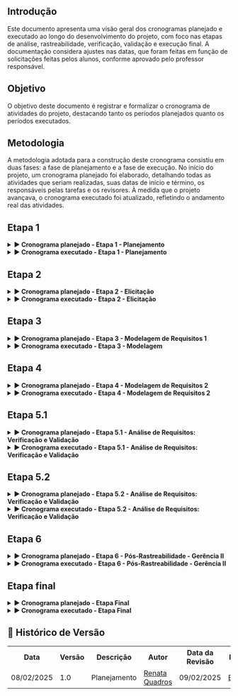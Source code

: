 ## Introdução
Este documento apresenta uma visão geral dos cronogramas planejado e executado ao longo do desenvolvimento do projeto, com foco nas etapas de análise, rastreabilidade, verificação, validação e execução final. A documentação considera ajustes nas datas, que foram feitas em função de solicitações feitas pelos alunos, conforme aprovado pelo professor responsável.

## Objetivo
O objetivo deste documento é registrar e formalizar o cronograma de atividades do projeto, destacando tanto os períodos planejados quanto os períodos executados.

## Metodologia
A metodologia adotada para a construção deste cronograma consistiu em duas fases: a fase de planejamento e a fase de execução. No início do projeto, um cronograma planejado foi elaborado, detalhando todas as atividades que seriam realizadas, suas datas de início e término, os responsáveis pelas tarefas e os revisores. À medida que o projeto avançava, o cronograma executado foi atualizado, refletindo o andamento real das atividades.

## Etapa 1

<details>
  <summary><b>▶  Cronograma planejado - Etapa 1 - Planejamento</b></summary>

  <div style="overflow-x: auto; white-space: nowrap;">

  <table>
    <thead>
      <tr>
        <th>Atividade</th>
        <th>Período de Desenvolvimento</th>
        <th>Responsáveis</th>
        <th>Período de Revisão</th>
        <th>Revisores</th>
      </tr>
    </thead>
    <tbody>
      <tr>
        <td>Heatmap</td>
        <td>25/10 - 03/11</td>
        <td>Carla</td>
        <td>03/11 - 04/11</td>
        <td>Renata</td>
      </tr>
      <tr>
        <td>Apps avaliados</td>
        <td>25/10 - 03/11</td>
        <td>Carla, Eduarda, Davi, João Vitor, Renata</td>
        <td>03/11 - 04/11</td>
        <td>Carla, Eduarda, Davi, João Vitor, Renata</td>
      </tr>
      <tr>
        <td>App selecionado</td>
        <td>27/10 - 03/11</td>
        <td>João Vitor</td>
        <td>03/11 - 04/11</td>
        <td>Renata</td>
      </tr>
      <tr>
        <td>Cópia do termo de uso do app</td>
        <td>27/10 - 03/11</td>
        <td>João Vitor</td>
        <td>03/11 - 04/11</td>
        <td>Carla</td>
      </tr>
      <tr>
        <td>Ferramentas selecionadas</td>
        <td>25/10 - 27/10</td>
        <td>Davi</td>
        <td>27/10 - 04/11</td>
        <td>Eduarda</td>
      </tr>
      <tr>
        <td>Cronograma planejado</td>
        <td>25/10 - 03/11</td>
        <td>João Vitor, Renata</td>
        <td>03/11 - 04/11</td>
        <td>Carla, Eduarda, Davi</td>
      </tr>
      <tr>
        <td>Rich picture</td>
        <td>25/10 - 03/11</td>
        <td>Carla, Eduarda, Davi, João Vitor, Renata</td>
        <td>03/11 - 04/11</td>
        <td>Carla, Eduarda, Davi, João Vitor, Renata</td>
      </tr>
      <tr>
        <td>Inspeção</td>
        <td>05/11 - 06/11</td>
        <td>Carla, Eduarda, Davi, João Vitor, Renata</td>
        <td>05/11 - 06/11</td>
        <td>Carla, Eduarda, Davi, João Vitor, Renata</td>
      </tr>
      <tr>
        <td>Gravação da apresentação e entrega</td>
        <td>05/11 - 06/11</td>
        <td>Renata</td>
        <td>06/11 - 06/11</td>
        <td>Carla</td>
      </tr>
      <tr>
        <td>Atualização do cronograma executado</td>
        <td>06/11 - 06/11</td>
        <td>Renata</td>
        <td>06/11 - 06/11</td>
        <td>João Vitor</td>
      </tr>
      <tr>
        <td>Correção pós apresentação</td>
        <td>07/11 - 09/11</td>
        <td>Carla, Eduarda, Davi, João Vitor, Renata</td>
        <td>09/11 - 10/11</td>
        <td>Carla, Eduarda, Davi, João Vitor, Renata</td>
      </tr>
    </tbody>
  </table>

  </div>

</details>

<details>
  <summary><b>▶ Cronograma executado - Etapa 1 - Planejamento</b></summary>
  <div style="overflow-x: auto; white-space: nowrap;">
    <table>
      <thead>
        <tr>
          <th>Atividade</th>
          <th>Período de Desenvolvimento</th>
          <th>Responsáveis</th>
          <th>Período de Revisão</th>
          <th>Revisores</th>
        </tr>
      </thead>
      <tbody>
        <tr>
          <td>Heatmap</td>
          <td>Início: 25/10 - Fim: 28/10</td>
          <td>Carla</td>
          <td>Início: 03/11 - Fim: 03/11</td>
          <td>Renata</td>
        </tr>
        <tr>
          <td>Apps avaliados</td>
          <td>Início: 28/10 - Fim: 05/11</td>
          <td>Carla, Eduarda, Davi, João Vitor, Renata</td>
          <td>Início: 03/11 - Fim: 06/11</td>
          <td>Carla, Eduarda, Davi, João Vitor, Renata</td>
        </tr>
        <tr>
          <td>App selecionado</td>
          <td>Início: 03/11 - Fim: 03/11</td>
          <td>João Vitor</td>
          <td>Início: 06/11 - Fim: 06/11</td>
          <td>Renata</td>
        </tr>
        <tr>
          <td>Cópia do termo de uso do app</td>
          <td>Início: 03/10 - Fim: 03/11</td>
          <td>João Vitor</td>
          <td>Início: 03/11 - Fim: 03/11</td>
          <td>Renata</td>
        </tr>
        <tr>
          <td>Ferramentas selecionadas</td>
          <td>Início: 22/10 - Fim: 03/11</td>
          <td>Davi</td>
          <td>Início: 03/11 - Fim: 03/11</td>
          <td>Renata</td>
        </tr>
        <tr>
          <td>Cronograma planejado</td>
          <td>Início: 27/10 - Fim: 03/11</td>
          <td>João Vitor e Renata</td>
          <td>Início: 06/11 - Fim: 06/11</td>
          <td>Davi</td>
        </tr>
        <tr>
          <td>Rich picture</td>
          <td>Início: 28/10 - Fim: 05/11</td>
          <td>Carla, Eduarda, Davi, João Vitor, Renata</td>
          <td>Início: 03/11 - Fim: 06/11</td>
          <td>Davi, João Vitor, Renata</td>
        </tr>
        <tr>
          <td>Inspeção</td>
          <td>Início: 04/11 - Fim: 07/11</td>
          <td>Carla, Eduarda, Davi, João Vitor, Renata</td>
          <td>Início: 04/11 - Fim: 06/11</td>
          <td>Carla, Eduarda, Davi, João Vitor, Renata</td>
        </tr>
        <tr>
          <td>Gravação da apresentação e entrega</td>
          <td>Início: 06/11 - Fim: 06/11</td>
          <td>Renata e Eduarda</td>
          <td>Início: 06/11 - Fim: 06/11</td>
          <td>João Vitor</td>
        </tr>
        <tr>
          <td>Atualização do cronograma executado</td>
          <td>Início: 06/11 - Fim: 06/11</td>
          <td>Renata</td>
          <td>Início: 06/11 - Fim: 06/11</td>
          <td>João Vitor</td>
        </tr>
        <tr>
          <td>Correção pós apresentação</td>
          <td>Início: 12/11 - Fim: 14/11</td>
          <td>Carla, Eduarda, Davi, João Vitor, Renata</td>
          <td>Início: 14/11 - Fim: 14/11</td>
          <td>Carla, Eduarda, Davi, João Vitor, Renata</td>
        </tr>
      </tbody>
    </table>
  </div>
</details>

## Etapa 2

<details>
  <summary><b>▶ Cronograma planejado - Etapa 2 - Elicitação</b></summary>
  <div style="overflow-x: auto; white-space: nowrap;">
    <table>
      <thead>
        <tr>
          <th>Atividade</th>
          <th>Período de Desenvolvimento</th>
          <th>Responsáveis</th>
          <th>Período de Revisão</th>
          <th>Revisores</th>
        </tr>
      </thead>
      <tbody>
        <tr>
          <td>Planejamento e realização das perguntas do questionário e das entrevistas</td>
          <td>Início: 07/11 - Fim: 09/11</td>
          <td>Renata e Davi</td>
          <td>Início: 09/11 - Fim: 09/11</td>
          <td>Carla, Eduarda, Davi, João Vitor, Renata</td>
        </tr>
        <tr>
          <td>Entrevista/Questionários para o perfil de usuário</td>
          <td>Início: 09/11 - Fim: 11/11</td>
          <td>Carla, Eduarda, Davi, João Vitor, Renata</td>
          <td>Início: 11/11 - Fim: 11/11</td>
          <td>Carla, Eduarda, Davi, João Vitor, Renata</td>
        </tr>
        <tr>
          <td>Criação de personas e perfis de usuários</td>
          <td>Início: 12/11 - Fim: 14/11</td>
          <td>Carla e João Vitor</td>
          <td>Início: 14/11 - Fim: 15/11</td>
          <td>Eduarda e Davi</td>
        </tr>
        <tr>
          <td>Técnicas de elicitações de requisitos utilizadas</td>
          <td>Início: 07/11 - Fim: 10/11</td>
          <td>Eduarda, João Vitor e Carla</td>
          <td>Início: 10/11 - Fim: 11/11</td>
          <td>Renata e Davi</td>
        </tr>
        <tr>
          <td>Elicitação dos requisitos: Brainstorm</td>
          <td>Início: 12/11 - Fim: 16/11</td>
          <td>Carla</td>
          <td>Início: 16/11 - Fim: 17/11</td>
          <td>Renata</td>
        </tr>
        <tr>
          <td>Elicitação dos requisitos: Introspecção</td>
          <td>Início: 12/11 - Fim: 16/11</td>
          <td>Renata</td>
          <td>Início: 16/11 - Fim: 17/11</td>
          <td>João Vitor</td>
        </tr>
        <tr>
          <td>Elicitação dos requisitos: Observação</td>
          <td>Início: 12/11 - Fim: 16/11</td>
          <td>Davi</td>
          <td>Início: 16/11 - Fim: 17/11</td>
          <td>Eduarda</td>
        </tr>
        <tr>
          <td>Elicitação dos requisitos: Questionário</td>
          <td>Início: 12/11 - Fim: 16/11</td>
          <td>João Vitor e Eduarda</td>
          <td>Início: 16/11 - Fim: 17/11</td>
          <td>Davi e Carla</td>
        </tr>
        <tr>
          <td>Técnicas de priorização utilizadas</td>
          <td>Início: 17/11 - Fim: 20/11</td>
          <td>Renata e Carla</td>
          <td>Início: 20/11 - Fim: 22/11</td>
          <td>João Vitor e Eduarda</td>
        </tr>
        <tr>
          <td>Priorização dos requisitos: $100</td>
          <td>Início: 17/11 - Fim: 20/11</td>
          <td>Eduarda</td>
          <td>Início: 20/11 - Fim: 22/11</td>
          <td>Carla</td>
        </tr>
        <tr>
          <td>Priorização dos requisitos: First Things First</td>
          <td>Início: 17/11 - Fim: 20/11</td>
          <td>Davi</td>
          <td>Início: 20/11 - Fim: 22/11</td>
          <td>Eduarda</td>
        </tr>
        <tr>
          <td>Priorização dos requisitos: In our Out</td>
          <td>Início: 17/11 - Fim: 20/11</td>
          <td>João Vitor</td>
          <td>Início: 20/11 - Fim: 22/11</td>
          <td>Davi</td>
        </tr>
        <tr>
          <td>Inspeção</td>
          <td>Início: 20/11 - Fim: 22/11</td>
          <td>Carla, Eduarda, Davi, João Vitor, Renata</td>
          <td>Início: 22/11 - Fim: 22/11</td>
          <td>Carla, Eduarda, Davi, João Vitor, Renata</td>
        </tr>
        <tr>
          <td>Gravação da apresentação e entrega</td>
          <td>Início: 23/11 - Fim: 23/11</td>
          <td>Carla e Renata</td>
          <td>Início: 23/11 - Fim: 23/11</td>
          <td>João Vitor</td>
        </tr>
        <tr>
          <td>Atualização do cronograma executado</td>
          <td>Início: 23/11 - Fim: 23/11</td>
          <td>Renata</td>
          <td>Início: 23/11 - Fim: 23/11</td>
          <td>Davi</td>
        </tr>
        <tr>
          <td>Correção pós apresentação</td>
          <td>Início: 26/11 - Fim: 30/11</td>
          <td>Carla, Eduarda, Davi, João Vitor, Renata</td>
          <td>Início: 30/11 - Fim: 31/11</td>
          <td>Carla, Eduarda, Davi, João Vitor, Renata</td>
        </tr>
      </tbody>
    </table>
  </div>
</details>

<details>
  <summary><b>▶ Cronograma executado - Etapa 2 - Elicitação</b></summary>
  <div style="overflow-x: auto; white-space: nowrap;">
    <table>
      <thead>
        <tr>
          <th>Atividade</th>
          <th>Período de Desenvolvimento</th>
          <th>Responsáveis</th>
          <th>Período de Revisão</th>
          <th>Revisores</th>
        </tr>
      </thead>
      <tbody>
        <tr>
          <td>Planejamento e realização das perguntas do questionário</td>
          <td>Início: 07/11 - Fim: 10/11</td>
          <td>Renata e Davi</td>
          <td>Início: 10/11 - Fim: 10/11</td>
          <td>Davi, Renata</td>
        </tr>
        <tr>
          <td>Questionários para o perfil de usuário</td>
          <td>Início: 10/11 - Fim: 13/11</td>
          <td>Carla, Eduarda, Davi, João Vitor, Renata</td>
          <td>Início: 13/11 - Fim: 16/11</td>
          <td>Carla, Eduarda, Davi, João Vitor, Renata</td>
        </tr>
        <tr>
          <td>Criação de personas e perfis de usuários</td>
          <td>Início: 13/11 - Fim: 14/11</td>
          <td>Eduarda e João Vitor</td>
          <td>Início: 14/11 - Fim: 23/11</td>
          <td>Renata</td>
        </tr>
        <tr>
          <td>Elicitação dos requisitos: Brainstorm</td>
          <td>Início: 14/11 - Fim: 18/11</td>
          <td>Eduarda</td>
          <td>Início: 18/11 - Fim: 23/11</td>
          <td>Renata</td>
        </tr>
        <tr>
          <td>Elicitação dos requisitos: Introspecção</td>
          <td>Início: 14/11 - Fim: 18/11</td>
          <td>Davi e João</td>
          <td>Início: 18/11 - Fim: 20/11</td>
          <td>João Vitor e Renata</td>
        </tr>
        <tr>
          <td>Elicitação dos requisitos: Observação</td>
          <td>Início: 14/11 - Fim: 17/11</td>
          <td>Carla</td>
          <td>Início: 17/11 - Fim: 20/11</td>
          <td>Renata</td>
        </tr>
        <tr>
          <td>Elicitação dos requisitos: Questionário</td>
          <td>Início: 14/11 - Fim: 16/11</td>
          <td>Renata</td>
          <td>Início: 16/11 - Fim: 16/11</td>
          <td>Eduarda</td>
        </tr>
        <tr>
          <td>Priorização dos requisitos: $100</td>
          <td>Início: 17/11 - Fim: 24/11</td>
          <td>Eduarda e Carla</td>
          <td>Início: 24/11 - Fim: 24/11</td>
          <td>Carla e João</td>
        </tr>
        <tr>
          <td>Priorização dos requisitos: First Things First</td>
          <td>Início: 17/11 - Fim: 23/11</td>
          <td>Davi e João</td>
          <td>Início: 23/11 - Fim: 24/11</td>
          <td>Renata</td>
        </tr>
        <tr>
          <td>Priorização dos requisitos: Three Level Scale</td>
          <td>Início: 17/11 - Fim: 24/11</td>
          <td>Renata</td>
          <td>Início: 24/11 - Fim: 24/11</td>
          <td>Eduarda</td>
        </tr>
        <tr>
          <td>Inspeção</td>
          <td>Início: 23/11 - Fim: 24/11</td>
          <td>Carla, Eduarda, Davi, João Vitor, Renata</td>
          <td>Início: 24/11 - Fim: 24/11</td>
          <td>Carla, Eduarda, Davi, João Vitor, Renata</td>
        </tr>
        <tr>
          <td>Gravação da apresentação e entrega</td>
          <td>Início: 24/11 - Fim: 24/11</td>
          <td>Carla e Renata</td>
          <td>Início: 24/11 - Fim: 24/11</td>
          <td>João Vitor</td>
        </tr>
        <tr>
          <td>Atualização do cronograma executado</td>
          <td>Início: 24/11 - Fim: 24/11</td>
          <td>Renata</td>
          <td>Início: 24/11 - Fim: 24/11</td>
          <td>Davi</td>
        </tr>
        <tr>
          <td>Correção pós apresentação</td>
          <td>Início: 26/11 - Fim: 30/11</td>
          <td>Carla, Eduarda, Davi, João Vitor, Renata</td>
          <td>Início: 30/11 - Fim: 31/11</td>
          <td>Carla, Eduarda, Davi, João Vitor, Renata</td>
        </tr>
      </tbody>
    </table>
  </div>
</details>

## Etapa 3

<details>
  <summary><b>▶ Cronograma planejado - Etapa 3 - Modelagem de Requisitos 1</b></summary>
  <div style="overflow-x: auto; white-space: nowrap;">
    <table>
      <thead>
        <tr>
          <th>Atividade</th>
          <th>Período de Desenvolvimento</th>
          <th>Responsáveis</th>
          <th>Período de Revisão</th>
          <th>Revisores</th>
        </tr>
      </thead>
      <tbody>
        <tr>
          <td>Cenários</td>
          <td>Início: 25/11 - Fim: 30/11</td>
          <td>Carla, Eduarda, Davi, João Vitor, Renata</td>
          <td>Início: 30/11 - Fim: 30/11</td>
          <td>Carla, Eduarda, Davi, João Vitor, Renata</td>
        </tr>
        <tr>
          <td>Léxico</td>
          <td>Início: 28/11 - Fim: 01/12</td>
          <td>Davi e João Vitor</td>
          <td>Início: 01/12 - Fim: 02/12</td>
          <td>Carla e Eduarda</td>
        </tr>
        <tr>
          <td>Use Case</td>
          <td>Início: 30/11 - Fim: 03/12</td>
          <td>Carla, Eduarda, Davi, João Vitor, Renata</td>
          <td>Início: 03/12 - Fim: 04/12</td>
          <td>Carla, Eduarda, Davi, João Vitor, Renata</td>
        </tr>
        <tr>
          <td>Especificação Suplementar</td>
          <td>Início: 30/11 - Fim: 04/12</td>
          <td>Eduarda e Carla</td>
          <td>Início: 04/12 - Fim: 05/12</td>
          <td>Renata e Carla</td>
        </tr>
        <tr>
          <td>Inspeção</td>
          <td>Início: 05/12 - Fim: 06/12</td>
          <td>Carla, Eduarda, Davi, João Vitor, Renata</td>
          <td>Início: 06/12 - Fim: 06/12</td>
          <td>Carla, Eduarda, Davi, João Vitor, Renata</td>
        </tr>
        <tr>
          <td>Gravação da apresentação e entrega</td>
          <td>Início: 07/12 - Fim: 07/12</td>
          <td>Carla e Renata</td>
          <td>Início: 07/12 - Fim: 07/12</td>
          <td>João Vitor</td>
        </tr>
        <tr>
          <td>Atualização do cronograma executado</td>
          <td>Início: 07/12 - Fim: 07/12</td>
          <td>Renata</td>
          <td>Início: 07/12 - Fim: 07/12</td>
          <td>Davi</td>
        </tr>
        <tr>
          <td>Correção pós apresentação</td>
          <td>Início: 10/12 - Fim: 15/12</td>
          <td>Carla, Eduarda, Davi, João Vitor, Renata</td>
          <td>Início: 15/12 - Fim: 15/12</td>
          <td>Carla, Eduarda, Davi, João Vitor, Renata</td>
        </tr>
      </tbody>
    </table>
  </div>
</details>

<details>
  <summary><b>▶ Cronograma executado - Etapa 3 - Modelagem</b></summary>
  <div style="overflow-x: auto; white-space: nowrap;">
    <table>
      <thead>
        <tr>
          <th>Atividade</th>
          <th>Período de Desenvolvimento</th>
          <th>Responsáveis</th>
          <th>Período de Revisão</th>
          <th>Revisores</th>
        </tr>
      </thead>
      <tbody>
        <tr>
          <td>Cenários</td>
          <td>Início: 01/12 - Fim: 08/12</td>
          <td>Renata, Davi, João, Eduarda e Carla</td>
          <td>Início: 06/12 - Fim: 08/12</td>
          <td>Renata, Davi, João, Eduarda e Carla</td>
        </tr>
        <tr>
          <td>Léxicos</td>
          <td>Início: 01/12 - Fim: 08/12</td>
          <td>Renata, Davi, João, Eduarda e Carla</td>
          <td>Início: 06/12 - Fim: 08/12</td>
          <td>Renata, Davi, João, Eduarda e Carla</td>
        </tr>
        <tr>
          <td>Casos de Uso</td>
          <td>Início: 01/12 - Fim: 08/12</td>
          <td>Renata, Davi, João, Eduarda e Carla</td>
          <td>Início: 06/12 - Fim: 08/12</td>
          <td>Renata, Davi, João, Eduarda e Carla</td>
        </tr>
        <tr>
          <td>Especificação Suplementar</td>
          <td>Início: 01/12 - Fim: 06/12</td>
          <td>Davi e Renata</td>
          <td>Início: 07/12 - Fim: 08/12</td>
          <td>Davi e Renata</td>
        </tr>
        <tr>
          <td>Inspeção</td>
          <td>Início: 03/12 - Fim: 07/12</td>
          <td>Carla, Eduarda, Davi, João Vitor, Renata</td>
          <td>Início: 08/12 - Fim: 08/12</td>
          <td>Carla, Eduarda, Davi, João Vitor, Renata</td>
        </tr>
        <tr>
          <td>Gravação da apresentação e entrega</td>
          <td>Início: 08/12 - Fim: 08/12</td>
          <td>Carla, Eduarda, Davi, João Vitor, Renata</td>
          <td>Início: 08/12 - Fim: 08/12</td>
          <td>João Vitor</td>
        </tr>
        <tr>
          <td>Atualização do cronograma executado</td>
          <td>Início: 08/12 - Fim: 08/12</td>
          <td>Carla</td>
          <td>Início: 08/12 - Fim: 08/12</td>
          <td>Renata</td>
        </tr>
        <tr>
          <td>Correção pós apresentação</td>
          <td>Início: 08/12 - Fim: 10/12</td>
          <td>Carla, Eduarda, Davi, João Vitor, Renata</td>
          <td>Início: 10/12 - Fim: 10/12</td>
          <td>Carla, Eduarda, Davi, João Vitor, Renata</td>
        </tr>
      </tbody>
    </table>
  </div>
</details>

## Etapa 4

<details>
  <summary><b>▶ Cronograma planejado - Etapa 4 - Modelagem de Requisitos 2</b></summary>
  <div style="overflow-x: auto; white-space: nowrap;">
    <table>
      <thead>
        <tr>
          <th>Atividade</th>
          <th>Período de Desenvolvimento</th>
          <th>Responsáveis</th>
          <th>Período de Revisão</th>
          <th>Revisores</th>
        </tr>
      </thead>
      <tbody>
        <tr>
          <td>História de usuário</td>
          <td>Início: 09/12 - Fim: 13/12</td>
          <td>Carla e Davi</td>
          <td>Início: 13/12 - Fim: 13/12</td>
          <td>Renata e Eduarda</td>
        </tr>
        <tr>
          <td>Backlogs</td>
          <td>Início: 09/12 - Fim: 13/12</td>
          <td>Eduarda</td>
          <td>Início: 13/12 - Fim: 13/12</td>
          <td>Carla e Renata</td>
        </tr>
        <tr>
          <td>NFR Framework</td>
          <td>Início: 09/12 - Fim: 13/12</td>
          <td>Renata e João Vitor</td>
          <td>Início: 13/12 - Fim: 13/12</td>
          <td>Davi e Carla</td>
        </tr>
        <tr>
          <td>Inspeção</td>
          <td>Início: 13/12 - Fim: 14/12</td>
          <td>Carla, Eduarda, Davi, João Vitor, Renata</td>
          <td>Início: 14/12 - Fim: 14/12</td>
          <td>Carla, Eduarda, Davi, João Vitor, Renata</td>
        </tr>
        <tr>
          <td>Gravação da apresentação e entrega</td>
          <td>Início: 14/12 - Fim: 14/12</td>
          <td>Carla e Renata</td>
          <td>Início: 14/12 - Fim: 14/12</td>
          <td>João Vitor</td>
        </tr>
        <tr>
          <td>Atualização do cronograma executado</td>
          <td>Início: 14/12 - Fim: 14/12</td>
          <td>Renata</td>
          <td>Início: 14/12 - Fim: 14/12</td>
          <td>Davi</td>
        </tr>
        <tr>
          <td>Correção pós apresentação</td>
          <td>Início: 17/12 - Fim: 20/12</td>
          <td>Carla, Eduarda, Davi, João Vitor, Renata</td>
          <td>Início: 20/12 - Fim: 20/12</td>
          <td>Carla, Eduarda, Davi, João Vitor, Renata</td>
        </tr>
      </tbody>
    </table>
  </div>
</details>

<details>
  <summary><b>▶ Cronograma executado - Etapa 4 - Modelagem de Requisitos 2</b></summary>
  <div style="overflow-x: auto; white-space: nowrap;">
    <table>
      <thead>
        <tr>
          <th>Atividade</th>
          <th>Período de Desenvolvimento</th>
          <th>Responsáveis</th>
          <th>Período de Revisão</th>
          <th>Revisores</th>
        </tr>
      </thead>
      <tbody>
        <tr>
          <td>História de usuário</td>
          <td>Início: 14/12 - Fim: 17/12</td>
          <td>Renata, Carla, Davi, João, Eduarda</td>
          <td>Início: 15/12 - Fim: 17/12</td>
          <td>Renata, Eduarda, João</td>
        </tr>
        <tr>
          <td>Backlogs</td>
          <td>Início: 14/12 - Fim: 17/12</td>
          <td>Renata, Carla, Davi, João, Eduarda</td>
          <td>Início: 15/12 - Fim: 17/12</td>
          <td>Eduarda, Renata, Davi</td>
        </tr>
        <tr>
          <td>NFR Framework</td>
          <td>Início: 15/12 - Fim: 17/12</td>
          <td>Renata, Carla, Davi, João, Eduarda</td>
          <td>Início: 15/12 - Fim: 17/12</td>
          <td>Davi, Renata</td>
        </tr>
        <tr>
          <td>Inspeção</td>
          <td>Início: 17/12 - Fim: 17/12</td>
          <td>Carla, Eduarda, Davi, João Vitor, Renata</td>
          <td>Início: 17/12 - Fim: 17/12</td>
          <td>Carla, Eduarda, Davi, João Vitor, Renata</td>
        </tr>
        <tr>
          <td>Gravação da apresentação e entrega</td>
          <td>Início: 17/12 - Fim: 17/12</td>
          <td>Carla e Renata</td>
          <td>Início: 17/12 - Fim: 17/12</td>
          <td>Renata</td>
        </tr>
        <tr>
          <td>Atualização do cronograma executado</td>
          <td>Início: 17/12 - Fim: 17/12</td>
          <td>Renata</td>
          <td>Início: 17/12 - Fim: 17/12</td>
          <td>Carla</td>
        </tr>
        <tr>
          <td>Correção pós apresentação</td>
          <td>Início: 19/12 - Fim: 22/12</td>
          <td>Carla, Eduarda, Davi, João Vitor, Renata</td>
          <td>Início: 22/12 - Fim: 23/12</td>
          <td>Carla, Eduarda, Davi, João Vitor, Renata</td>
        </tr>
      </tbody>
    </table>
  </div>
</details>

## Etapa 5.1

<details>
  <summary><b>▶ Cronograma planejado - Etapa 5.1 - Análise de Requisitos: Verificação e Validação</b></summary>
  <div style="overflow-x: auto; white-space: nowrap;">
    <table>
      <thead>
        <tr>
          <th>Atividade</th>
          <th>Período de Desenvolvimento</th>
          <th>Responsáveis</th>
          <th>Revisão</th>
          <th>Revisores</th>
        </tr>
      </thead>
      <tbody>
        <tr>
          <td>Verificação 1</td>
          <td>Início: 21/12<br>Fim: 23/01</td>
          <td>Carla, Davi, João Vitor</td>
          <td>Início: 27/12<br>Fim: 28/12</td>
          <td>Renata</td>
        </tr>
        <tr>
          <td>Validação 1</td>
          <td>Início: 21/12<br>Fim: 23/01</td>
          <td>Renata, Davi, Eduarda</td>
          <td>Início: 27/12<br>Fim: 28/12</td>
          <td>João Vitor</td>
        </tr>
        <tr>
          <td>Atualização do cronograma executado</td>
          <td>Início: 28/12<br>Fim: 28/12</td>
          <td>Eduarda, Renata</td>
          <td>Início: 29/12<br>Fim: 29/12</td>
          <td>Carla, Davi, João Vitor</td>
        </tr>
      </tbody>
    </table>
  </div>
</details>

<details>
  <summary><b>▶ Cronograma executado - Etapa 5.1 - Análise de Requisitos: Verificação e Validação</b></summary>
  <div style="overflow-x: auto; white-space: nowrap;">
    <table>
      <thead>
        <tr>
          <th>Atividade</th>
          <th>Período de Desenvolvimento</th>
          <th>Responsáveis</th>
          <th>Revisão</th>
          <th>Revisores</th>
        </tr>
      </thead>
      <tbody>
        <tr>
          <td>Verificação - Preparação</td>
          <td>Início: 28/01<br>Fim: 01/02</td>
          <td>Carla, Davi, João Vitor, Renata, Eduarda</td>
          <td>Início: 30/01<br>Fim: 03/02</td>
          <td>Carla, Davi, João Vitor, Renata, Eduarda</td>
        </tr>
        <tr>
          <td>Validação comprovação informal</td>
          <td>Início: 30/01<br>Fim: 30/01</td>
          <td>Renata</td>
          <td>Início: 30/01<br>Fim: 30/01</td>
          <td>Eduarda</td>
        </tr>
        <tr>
          <td>Atualização do cronograma executado</td>
          <td>Início: 03/02<br>Fim: 03/02</td>
          <td>Renata</td>
          <td>Início: 03/02<br>Fim: 03/02</td>
          <td>Carla</td>
        </tr>
      </tbody>
    </table>
  </div>
</details>

## Etapa 5.2

<details>
  <summary><b>▶ Cronograma planejado - Etapa 5.2 - Análise de Requisitos: Verificação e Validação</b></summary>
  <div style="overflow-x: auto; white-space: nowrap;">
    <table>
      <thead>
        <tr>
          <th>Atividade</th>
          <th>Período de Desenvolvimento</th>
          <th>Responsáveis</th>
          <th>Revisão</th>
          <th>Revisores</th>
        </tr>
      </thead>
      <tbody>
        <tr>
          <td>Verificação 2</td>
          <td>Início: 24/01<br>Fim: 26/01</td>
          <td>Carla, João Vitor, Eduarda</td>
          <td>Início: 27/01<br>Fim: 27/01</td>
          <td>Renata, Davi</td>
        </tr>
        <tr>
          <td>Validação 2</td>
          <td>Início: 24/01<br>Fim: 26/01</td>
          <td>Eduarda, Davi, Renata</td>
          <td>Início: 27/01<br>Fim: 27/01</td>
          <td>Carla, João Vitor</td>
        </tr>
        <tr>
          <td>Gravação da Apresentação e Entrega</td>
          <td>Início: 28/01<br>Fim: 28/01</td>
          <td>Eduarda, Davi</td>
          <td>Início: 29/01<br>Fim: 29/01</td>
          <td>Carla, Eduarda, Davi, João Vitor, Renata</td>
        </tr>
        <tr>
          <td>Atualização do cronograma executado</td>
          <td>Início: 28/01<br>Fim: 28/01</td>
          <td>Renata</td>
          <td>Início: 29/01<br>Fim: 29/01</td>
          <td>João Vitor</td>
        </tr>
        <tr>
          <td>Correção pós apresentação</td>
          <td>Início: 30/01<br>Fim: 01/02</td>
          <td>Carla, Eduarda, Davi, João Vitor, Renata</td>
          <td>Início: 02/02<br>Fim: 03/02</td>
          <td>Carla, Eduarda, Davi, João Vitor, Renata</td>
        </tr>
      </tbody>
    </table>
  </div>
</details>

<details>
  <summary><b>▶ Cronograma executado - Etapa 5.2 - Análise de Requisitos: Verificação e Validação</b></summary>
  <div style="overflow-x: auto; white-space: nowrap;">
    <table>
      <thead>
        <tr>
          <th>Atividade</th>
          <th>Período de Desenvolvimento</th>
          <th>Responsáveis</th>
          <th>Revisão</th>
          <th>Revisores</th>
        </tr>
      </thead>
      <tbody>
        <tr>
          <td>Verificação grupo 01</td>
          <td>Início: 03/02<br>Fim: 03/02</td>
          <td>Renata, Davi, Carla, Eduarda, João</td>
          <td>Início: 03/02<br>Fim: 03/02</td>
          <td>Renata, Davi, Carla</td>
        </tr>
        <tr>
          <td>Verificação grupo 02</td>
          <td>Início: 03/02<br>Fim: 03/02</td>
          <td>Renata, Davi, Carla, Eduarda, João</td>
          <td>Início: 03/02<br>Fim: 03/02</td>
          <td>Renata, Davi, Carla</td>
        </tr>
        <tr>
          <td>Validação Prototipos</td>
          <td>Início: 03/02<br>Fim: 03/02</td>
          <td>Eduarda, Davi, Renata, Carla, João</td>
          <td>Início: 03/02<br>Fim: 03/02</td>
          <td>Carla, João Vitor, Renata, Davi, Eduarda</td>
        </tr>
        <tr>
          <td>Gravação da Apresentação e Entrega</td>
          <td>Início: 03/02<br>Fim: 03/02</td>
          <td>Eduarda</td>
          <td>Início: 03/02<br>Fim: 03/02</td>
          <td>João</td>
        </tr>
        <tr>
          <td>Atualização do cronograma executado</td>
          <td>Início: 03/02<br>Fim: 03/02</td>
          <td>Renata</td>
          <td>Início: 03/02<br>Fim: 03/02</td>
          <td>Carla</td>
        </tr>
        <tr>
          <td>Correção pós apresentação</td>
          <td>Início: 04/02<br>Fim: 10/02</td>
          <td>Carla, Eduarda, Davi, João Vitor, Renata</td>
          <td>Início: 10/02<br>Fim: 10/02</td>
          <td>Carla, Eduarda, Davi, João Vitor, Renata</td>
        </tr>
      </tbody>
    </table>
  </div>
</details>

## Etapa 6

<details>
  <summary><b>▶ Cronograma planejado - Etapa 6 - Pós-Rastreabilidade - Gerência II</b></summary>
  <div style="overflow-x: auto; white-space: nowrap;">
    <table>
      <thead>
        <tr>
          <th>Atividade</th>
          <th>Período de Desenvolvimento</th>
          <th>Responsáveis</th>
          <th>Revisão</th>
          <th>Revisores</th>
        </tr>
      </thead>
      <tbody>
        <tr>
          <td>Pós-rastreabilidade: Backward-from</td>
          <td>Início: 07/01<br>Fim: 09/01</td>
          <td>Eduarda, João Vitor</td>
          <td>Início: 10/01<br>Fim: 10/01</td>
          <td>Eduarda</td>
        </tr>
        <tr>
          <td>Pós-rastreabilidade: Forward-from</td>
          <td>Início: 11/01<br>Fim: 13/01</td>
          <td>Carla, Davi</td>
          <td>Início: 14/01<br>Fim: 14/01</td>
          <td>Renata</td>
        </tr>
        <tr>
          <td>Pós-rastreabilidade: Matriz de rastreabilidade</td>
          <td>Início: 15/01<br>Fim: 16/01</td>
          <td>Eduarda, Renata</td>
          <td>Início: 17/11<br>Fim: 17/11</td>
          <td>Davi</td>
        </tr>
        <tr>
          <td>Gravação da Apresentação e Entrega</td>
          <td>Início: 18/01<br>Fim: 18/01</td>
          <td>Carla, Eduarda, Davi, João Vitor, Renata</td>
          <td>Início: 19/01<br>Fim: 19/01</td>
          <td>Davi, João Vitor</td>
        </tr>
        <tr>
          <td>Atualização do cronograma executado</td>
          <td>Início: 18/01<br>Fim: 18/01</td>
          <td>Renata</td>
          <td>Início: 18/01<br>Fim: 18/01</td>
          <td>João Vitor</td>
        </tr>
        <tr>
          <td>Correção pós apresentação</td>
          <td>Início: 21/01<br>Fim: 22/01</td>
          <td>Carla, Eduarda, Davi, João Vitor, Renata</td>
          <td>Início: 23/01<br>Fim: 23/01</td>
          <td>Carla, Eduarda, Davi, João Vitor, Renata</td>
        </tr>
      </tbody>
    </table>
  </div>
</details>

<details>
  <summary><b>▶ Cronograma executado - Etapa 6 - Pós-Rastreabilidade - Gerência II</b></summary>
  <div style="overflow-x: auto; white-space: nowrap;">
    <table>
      <thead>
        <tr>
          <th>Atividade</th>
          <th>Período de Desenvolvimento</th>
          <th>Responsáveis</th>
          <th>Revisão</th>
          <th>Revisores</th>
        </tr>
      </thead>
      <tbody>
        <tr>
          <td>Pós-rastreabilidade: Elos: Backward-from e Forward-from</td>
          <td>Início: 17/01<br>Fim: 19/01</td>
          <td>Eduarda, João Vitor, Renata, Carla, Davi</td>
          <td>Início: 18/01<br>Fim: 19/01</td>
          <td>Eduarda, João, Renata, Carla, Davi</td>
        </tr>
        <tr>
          <td>Pós-rastreabilidade: Matriz de rastreabilidade</td>
          <td>Início: 18/01<br>Fim: 19/01</td>
          <td>Eduarda, João Vitor, Renata, Carla, Davi</td>
          <td>Início: 18/11<br>Fim: 19/11</td>
          <td>Eduarda, João Vitor, Renata, Carla, Davi</td>
        </tr>
        <tr>
          <td>Gravação da Apresentação e Entrega</td>
          <td>Início: 19/01<br>Fim: 19/01</td>
          <td>Carla, Eduarda, Davi, João Vitor, Renata</td>
          <td>Início: 19/01<br>Fim: 19/01</td>
          <td>João Vitor</td>
        </tr>
        <tr>
          <td>Atualização do cronograma executado</td>
          <td>Início: 18/01<br>Fim: 19/01</td>
          <td>Renata</td>
          <td>Início: 19/01<br>Fim: 19/01</td>
          <td>Carla</td>
        </tr>
        <tr>
          <td>Correção pós apresentação</td>
          <td>Início: 21/01<br>Fim: 22/01</td>
          <td>Carla, Eduarda, Davi, João Vitor, Renata</td>
          <td>Início: 23/01<br>Fim: 23/01</td>
          <td>Carla, Eduarda, Davi, João Vitor, Renata</td>
        </tr>
      </tbody>
    </table>
  </div>
</details>

## Etapa final

<details>
  <summary><b>▶ Cronograma planejado - Etapa Final</b></summary>
  <div style="overflow-x: auto; white-space: nowrap;">
    <table>
      <thead>
        <tr>
          <th>Atividade</th>
          <th>Período de Desenvolvimento</th>
          <th>Responsáveis</th>
          <th>Revisão</th>
          <th>Revisores</th>
        </tr>
      </thead>
      <tbody>
        <tr>
          <td>Desenvolvimento do projeto final (correção e complemento)</td>
          <td>Início: 04/02<br>Fim: 07/02</td>
          <td>Carla, Eduarda, Davi, João Vitor, Renata</td>
          <td>Início: 08/02<br>Fim: 08/02</td>
          <td>Carla, Eduarda, Davi, João Vitor, Renata</td>
        </tr>
        <tr>
          <td>Gravação da Apresentação e Entrega</td>
          <td>Início: 09/02<br>Fim: 09/02</td>
          <td>Carla, Renata</td>
          <td>Início: 09/02<br>Fim: 09/02</td>
          <td>Carla, Eduarda, Davi, João Vitor, Renata</td>
        </tr>
        <tr>
          <td>Correção pós entrega</td>
          <td>Início: 10/02<br>Fim: 11/02</td>
          <td>Carla, Eduarda, Davi, João Vitor, Renata</td>
          <td>Início: 11/02<br>Fim: 11/02</td>
          <td>Carla, Eduarda, Davi, João Vitor, Renata</td>
        </tr>
      </tbody>
    </table>
  </div>
</details>

<details>
  <summary><b>▶ Cronograma executado - Etapa Final</b></summary>
  <div style="overflow-x: auto; white-space: nowrap;">
    <table>
      <thead>
        <tr>
          <th>Atividade</th>
          <th>Período de Desenvolvimento</th>
          <th>Responsáveis</th>
          <th>Revisão</th>
          <th>Revisores</th>
        </tr>
      </thead>
      <tbody>
        <tr>
          <td>Desenvolvimento do projeto final (correção e complemento)</td>
          <td>Início: 07/02<br>Fim: 09/02</td>
          <td>Carla, Eduarda, Davi, João Vitor, Renata</td>
          <td>Início: 09/02<br>Fim: 09/02</td>
          <td>Carla, Eduarda, Davi, João Vitor, Renata</td>
        </tr>
        <tr>
          <td>Aplicativo Selecionado</td>
          <td>Início: 08/02<br>Fim: 10/02</td>
          <td>João</td>
          <td>Início: 08/02<br>Fim: 10/02</td>
          <td>Carla, Eduarda, Davi, João Vitor, Renata</td>
        </tr>
        <tr>
          <td>Ferramentas Utilizadas</td>
          <td>Início: 08/02<br>Fim: 10/02</td>
          <td>Davi</td>
          <td>Início: 08/02<br>Fim: 10/02</td>
          <td>Carla, Eduarda, Davi, João Vitor, Renata</td>
        </tr>
        <tr>
          <td>Artefatos Criados</td>
          <td>Início: 08/02<br>Fim: 10/02</td>
          <td>Renata</td>
          <td>Início: 08/02<br>Fim: 10/02</td>
          <td>Carla, Eduarda, Davi, João Vitor, Renata</td>
        </tr>
        <tr>
          <td>Execução do Projeto</td>
          <td>Início: 08/02<br>Fim: 10/02</td>
          <td>Eduarda</td>
          <td>Início: 08/02<br>Fim: 10/02</td>
          <td>Carla, Eduarda, Davi, João Vitor, Renata</td>
        </tr>
        <tr>
          <td>Técnicas Utilizadas</td>
          <td>Início: 08/02<br>Fim: 10/02</td>
          <td>Carla</td>
          <td>Início: 08/02<br>Fim: 10/02</td>
          <td>Carla, Eduarda, Davi, João Vitor, Renata</td>
        </tr>
        <tr>
          <td>Tabela de Apresentações</td>
          <td>Início: 08/02<br>Fim: 10/02</td>
          <td>Eduarda</td>
          <td>Início: 08/02<br>Fim: 10/02</td>
          <td>Carla, Eduarda, Davi, João Vitor, Renata</td>
        </tr>
        <tr>
          <td>Planejamento dos Recursos</td>
          <td>Início: 08/02<br>Fim: 10/02</td>
          <td>Renata</td>
          <td>Início: 08/02<br>Fim: 10/02</td>
          <td>Carla, Eduarda, Davi, João Vitor, Renata</td>
        </tr>
        <tr>
          <td>Resultados Alcançados</td>
          <td>Início: 08/02<br>Fim: 10/02</td>
          <td>Carla</td>
          <td>Início: 08/02<br>Fim: 10/02</td>
          <td>Carla, Eduarda, Davi, João Vitor, Renata</td>
        </tr>
        <tr>
          <td>Verificação</td>
          <td>Início: 08/02<br>Fim: 10/02</td>
          <td>João</td>
          <td>Início: 08/02<br>Fim: 10/02</td>
          <td>Carla, Eduarda, Davi, João Vitor, Renata</td>
        </tr>
        <tr>
          <td>Validação</td>
          <td>Início: 08/02<br>Fim: 10/02</td>
          <td>Davi</td>
          <td>Início: 08/02<br>Fim: 10/02</td>
          <td>Carla, Eduarda, Davi, João Vitor, Renata</td>
        </tr>
        <tr>
          <td>Considerações Finais</td>
          <td>Início: 08/02<br>Fim: 10/02</td>
          <td>Carla</td>
          <td>Início: 08/02<br>Fim: 10/02</td>
          <td>Carla, Eduarda, Davi, João Vitor, Renata</td>
        </tr>
        <tr>
          <td>Cronograma Executado</td>
          <td>Início: 10/02<br>Fim: 10/02</td>
          <td>Renata</td>
          <td>Início: 10/02<br>Fim: 10/02</td>
          <td>Carla</td>
        </tr>
        <tr>
          <td>Gravação da Apresentação e Entrega</td>
          <td>Início: 10/02<br>Fim: 10/02</td>
          <td>Eduarda</td>
          <td>Início: 10/02<br>Fim: 10/02</td>
          <td>Carla, Eduarda, Davi, João Vitor, Renata</td>
        </tr>
      </tbody>
    </table>
  </div>
</details>


## :round_pushpin: Histórico de Versão 

<div align="center">
    <table>
        <tr>
            <th>Data</th>
            <th>Versão</th>
            <th>Descrição</th>
            <th>Autor</th>
            <th>Data da Revisão</th>
            <th>Revisor</th>
        </tr>
        <tr>
            <td>08/02/2025</td>
            <td>1.0</td>
            <td>Planejamento</td>
            <td><a href="https://github.com/Renatinha28">Renata Quadros</a></td>
            <td>09/02/2025</td>
            <td><a href="https://github.com/erteduarda">Eduarda</a></td>
        </tr>
    </table>
</div>